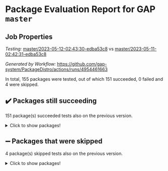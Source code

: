 # Package Evaluation Report for GAP `master`

## Job Properties

*Testing:* [master/2023-05-12-02:43:30-edba53c8](https://github.com/gap-system/PackageDistro/blob/data/reports/master/2023-05-12-02:43:30-edba53c8) vs [master/2023-05-11-02:42:31-edba53c8](https://github.com/gap-system/PackageDistro/blob/data/reports/master/2023-05-11-02:42:31-edba53c8)

*Generated by Workflow:* https://github.com/gap-system/PackageDistro/actions/runs/4954461663

In total, 155 packages were tested, out of which 151 succeeded, 0 failed and 4 were skipped.

## :heavy_check_mark: Packages still succeeding

151 package(s) succeeded tests also on the previous version.
<details><summary>Click to show packages!</summary>

- 4ti2interface 2023.02-04 [(success)](https://github.com/gap-system/PackageDistro/actions/runs/4954461663/jobs/8863163818)
- ace 5.6.2 [(success)](https://github.com/gap-system/PackageDistro/actions/runs/4954461663/jobs/8863163944)
- aclib 1.3.2 [(success)](https://github.com/gap-system/PackageDistro/actions/runs/4954461663/jobs/8863164025)
- agt 0.3.1 [(success)](https://github.com/gap-system/PackageDistro/actions/runs/4954461663/jobs/8863164101)
- alnuth 3.2.1 [(success)](https://github.com/gap-system/PackageDistro/actions/runs/4954461663/jobs/8863164179)
- anupq 3.3.0 [(success)](https://github.com/gap-system/PackageDistro/actions/runs/4954461663/jobs/8863164251)
- atlasrep 2.1.6 [(success)](https://github.com/gap-system/PackageDistro/actions/runs/4954461663/jobs/8863164339)
- autodoc 2022.10.20 [(success)](https://github.com/gap-system/PackageDistro/actions/runs/4954461663/jobs/8863164411)
- automata 1.15 [(success)](https://github.com/gap-system/PackageDistro/actions/runs/4954461663/jobs/8863164490)
- automgrp 1.3.2 [(success)](https://github.com/gap-system/PackageDistro/actions/runs/4954461663/jobs/8863164557)
- autpgrp 1.11 [(success)](https://github.com/gap-system/PackageDistro/actions/runs/4954461663/jobs/8863164621)
- cap 2023.05-04 [(success)](https://github.com/gap-system/PackageDistro/actions/runs/4954461663/jobs/8863164706)
- caratinterface 2.3.5 [(success)](https://github.com/gap-system/PackageDistro/actions/runs/4954461663/jobs/8863164768)
- cddinterface 2022.11.01 [(success)](https://github.com/gap-system/PackageDistro/actions/runs/4954461663/jobs/8863164834)
- circle 1.6.6 [(success)](https://github.com/gap-system/PackageDistro/actions/runs/4954461663/jobs/8863164895)
- classicpres 1.22 [(success)](https://github.com/gap-system/PackageDistro/actions/runs/4954461663/jobs/8863164963)
- cohomolo 1.6.11 [(success)](https://github.com/gap-system/PackageDistro/actions/runs/4954461663/jobs/8863165023)
- congruence 1.2.5 [(success)](https://github.com/gap-system/PackageDistro/actions/runs/4954461663/jobs/8863165101)
- corelg 1.56 [(success)](https://github.com/gap-system/PackageDistro/actions/runs/4954461663/jobs/8863165165)
- crime 1.6 [(success)](https://github.com/gap-system/PackageDistro/actions/runs/4954461663/jobs/8863165232)
- crisp 1.4.6 [(success)](https://github.com/gap-system/PackageDistro/actions/runs/4954461663/jobs/8863165279)
- crypting 0.10.4 [(success)](https://github.com/gap-system/PackageDistro/actions/runs/4954461663/jobs/8863165350)
- cryst 4.1.26 [(success)](https://github.com/gap-system/PackageDistro/actions/runs/4954461663/jobs/8863165426)
- crystcat 1.1.10 [(success)](https://github.com/gap-system/PackageDistro/actions/runs/4954461663/jobs/8863165484)
- ctbllib 1.3.5 [(success)](https://github.com/gap-system/PackageDistro/actions/runs/4954461663/jobs/8863165556)
- cubefree 1.19 [(success)](https://github.com/gap-system/PackageDistro/actions/runs/4954461663/jobs/8863165608)
- curlinterface 2.3.1 [(success)](https://github.com/gap-system/PackageDistro/actions/runs/4954461663/jobs/8863165678)
- cvec 2.8.1 [(success)](https://github.com/gap-system/PackageDistro/actions/runs/4954461663/jobs/8863165738)
- datastructures 0.3.0 [(success)](https://github.com/gap-system/PackageDistro/actions/runs/4954461663/jobs/8863165798)
- deepthought 1.0.6 [(success)](https://github.com/gap-system/PackageDistro/actions/runs/4954461663/jobs/8863165847)
- design 1.8 [(success)](https://github.com/gap-system/PackageDistro/actions/runs/4954461663/jobs/8863165914)
- difsets 2.3.1 [(success)](https://github.com/gap-system/PackageDistro/actions/runs/4954461663/jobs/8863165974)
- digraphs 1.6.2 [(success)](https://github.com/gap-system/PackageDistro/actions/runs/4954461663/jobs/8863166044)
- edim 1.3.7 [(success)](https://github.com/gap-system/PackageDistro/actions/runs/4954461663/jobs/8863166116)
- example 4.3.4 [(success)](https://github.com/gap-system/PackageDistro/actions/runs/4954461663/jobs/8863166192)
- examplesforhomalg 2023.02-04 [(success)](https://github.com/gap-system/PackageDistro/actions/runs/4954461663/jobs/8863166265)
- factint 1.6.3 [(success)](https://github.com/gap-system/PackageDistro/actions/runs/4954461663/jobs/8863166345)
- ferret 1.0.9 [(success)](https://github.com/gap-system/PackageDistro/actions/runs/4954461663/jobs/8863166402)
- fga 1.5.0 [(success)](https://github.com/gap-system/PackageDistro/actions/runs/4954461663/jobs/8863166478)
- fining 1.5.5 [(success)](https://github.com/gap-system/PackageDistro/actions/runs/4954461663/jobs/8863166529)
- float 1.0.3 [(success)](https://github.com/gap-system/PackageDistro/actions/runs/4954461663/jobs/8863166581)
- format 1.4.3 [(success)](https://github.com/gap-system/PackageDistro/actions/runs/4954461663/jobs/8863166649)
- forms 1.2.9 [(success)](https://github.com/gap-system/PackageDistro/actions/runs/4954461663/jobs/8863166726)
- fplsa 1.2.6 [(success)](https://github.com/gap-system/PackageDistro/actions/runs/4954461663/jobs/8863166790)
- fr 2.4.12 [(success)](https://github.com/gap-system/PackageDistro/actions/runs/4954461663/jobs/8863166864)
- francy 2.0.3 [(success)](https://github.com/gap-system/PackageDistro/actions/runs/4954461663/jobs/8863166924)
- fwtree 1.3 [(success)](https://github.com/gap-system/PackageDistro/actions/runs/4954461663/jobs/8863167000)
- gapdoc 1.6.6 [(success)](https://github.com/gap-system/PackageDistro/actions/runs/4954461663/jobs/8863167065)
- gauss 2023.02-04 [(success)](https://github.com/gap-system/PackageDistro/actions/runs/4954461663/jobs/8863167132)
- gaussforhomalg 2023.02-04 [(success)](https://github.com/gap-system/PackageDistro/actions/runs/4954461663/jobs/8863167200)
- gbnp 1.0.5 [(success)](https://github.com/gap-system/PackageDistro/actions/runs/4954461663/jobs/8863167266)
- generalizedmorphismsforcap 2023.03-01 [(success)](https://github.com/gap-system/PackageDistro/actions/runs/4954461663/jobs/8863167328)
- genss 1.6.8 [(success)](https://github.com/gap-system/PackageDistro/actions/runs/4954461663/jobs/8863167402)
- gradedmodules 2023.02-04 [(success)](https://github.com/gap-system/PackageDistro/actions/runs/4954461663/jobs/8863167480)
- gradedringforhomalg 2023.02-04 [(success)](https://github.com/gap-system/PackageDistro/actions/runs/4954461663/jobs/8863167540)
- grape 4.9.0 [(success)](https://github.com/gap-system/PackageDistro/actions/runs/4954461663/jobs/8863167607)
- groupoids 1.73 [(success)](https://github.com/gap-system/PackageDistro/actions/runs/4954461663/jobs/8863167674)
- grpconst 2.6.4 [(success)](https://github.com/gap-system/PackageDistro/actions/runs/4954461663/jobs/8863167737)
- guarana 0.96.3 [(success)](https://github.com/gap-system/PackageDistro/actions/runs/4954461663/jobs/8863167799)
- guava 3.18 [(success)](https://github.com/gap-system/PackageDistro/actions/runs/4954461663/jobs/8863167885)
- hap 1.55 [(success)](https://github.com/gap-system/PackageDistro/actions/runs/4954461663/jobs/8863167958)
- hapcryst 0.1.15 [(success)](https://github.com/gap-system/PackageDistro/actions/runs/4954461663/jobs/8863168040)
- hecke 1.5.3 [(success)](https://github.com/gap-system/PackageDistro/actions/runs/4954461663/jobs/8863168121)
- help 3.5 [(success)](https://github.com/gap-system/PackageDistro/actions/runs/4954461663/jobs/8863168181)
- homalg 2023.02-05 [(success)](https://github.com/gap-system/PackageDistro/actions/runs/4954461663/jobs/8863168254)
- homalgtocas 2023.02-04 [(success)](https://github.com/gap-system/PackageDistro/actions/runs/4954461663/jobs/8863168340)
- idrel 2.45 [(success)](https://github.com/gap-system/PackageDistro/actions/runs/4954461663/jobs/8863168427)
- images 1.3.1 [(success)](https://github.com/gap-system/PackageDistro/actions/runs/4954461663/jobs/8863168516)
- intpic 0.3.0 [(success)](https://github.com/gap-system/PackageDistro/actions/runs/4954461663/jobs/8863168586)
- io 4.8.1 [(success)](https://github.com/gap-system/PackageDistro/actions/runs/4954461663/jobs/8863168651)
- io_forhomalg 2023.02-04 [(success)](https://github.com/gap-system/PackageDistro/actions/runs/4954461663/jobs/8863168727)
- irredsol 1.4.4 [(success)](https://github.com/gap-system/PackageDistro/actions/runs/4954461663/jobs/8863168806)
- json 2.1.1 [(success)](https://github.com/gap-system/PackageDistro/actions/runs/4954461663/jobs/8863168875)
- jupyterkernel 1.5.0 [(success)](https://github.com/gap-system/PackageDistro/actions/runs/4954461663/jobs/8863168965)
- jupyterviz 1.5.6 [(success)](https://github.com/gap-system/PackageDistro/actions/runs/4954461663/jobs/8863169052)
- kan 1.35 [(success)](https://github.com/gap-system/PackageDistro/actions/runs/4954461663/jobs/8863169137)
- kbmag 1.5.11 [(success)](https://github.com/gap-system/PackageDistro/actions/runs/4954461663/jobs/8863169213)
- laguna 3.9.6 [(success)](https://github.com/gap-system/PackageDistro/actions/runs/4954461663/jobs/8863169297)
- liealgdb 2.2.1 [(success)](https://github.com/gap-system/PackageDistro/actions/runs/4954461663/jobs/8863169408)
- liepring 2.8 [(success)](https://github.com/gap-system/PackageDistro/actions/runs/4954461663/jobs/8863169483)
- liering 2.4.2 [(success)](https://github.com/gap-system/PackageDistro/actions/runs/4954461663/jobs/8863169598)
- linearalgebraforcap 2023.05-02 [(success)](https://github.com/gap-system/PackageDistro/actions/runs/4954461663/jobs/8863169688)
- localizeringforhomalg 2023.02-04 [(success)](https://github.com/gap-system/PackageDistro/actions/runs/4954461663/jobs/8863169792)
- loops 3.4.3 [(success)](https://github.com/gap-system/PackageDistro/actions/runs/4954461663/jobs/8863169886)
- lpres 1.0.3 [(success)](https://github.com/gap-system/PackageDistro/actions/runs/4954461663/jobs/8863169972)
- majoranaalgebras 1.5.1 [(success)](https://github.com/gap-system/PackageDistro/actions/runs/4954461663/jobs/8863170081)
- mapclass 1.4.6 [(success)](https://github.com/gap-system/PackageDistro/actions/runs/4954461663/jobs/8863170175)
- matgrp 0.70 [(success)](https://github.com/gap-system/PackageDistro/actions/runs/4954461663/jobs/8863170273)
- matricesforhomalg 2023.02-04 [(success)](https://github.com/gap-system/PackageDistro/actions/runs/4954461663/jobs/8863170377)
- modisom 2.5.4 [(success)](https://github.com/gap-system/PackageDistro/actions/runs/4954461663/jobs/8863170492)
- modulepresentationsforcap 2023.05-01 [(success)](https://github.com/gap-system/PackageDistro/actions/runs/4954461663/jobs/8863170616)
- modules 2023.02-04 [(success)](https://github.com/gap-system/PackageDistro/actions/runs/4954461663/jobs/8863170731)
- monoidalcategories 2023.04-01 [(success)](https://github.com/gap-system/PackageDistro/actions/runs/4954461663/jobs/8863170836)
- nconvex 2022.09-01 [(success)](https://github.com/gap-system/PackageDistro/actions/runs/4954461663/jobs/8863170957)
- nilmat 1.4.2 [(success)](https://github.com/gap-system/PackageDistro/actions/runs/4954461663/jobs/8863171056)
- nock 1.5 [(success)](https://github.com/gap-system/PackageDistro/actions/runs/4954461663/jobs/8863171154)
- normalizinterface 1.3.5 [(success)](https://github.com/gap-system/PackageDistro/actions/runs/4954461663/jobs/8863171283)
- nq 2.5.10 [(success)](https://github.com/gap-system/PackageDistro/actions/runs/4954461663/jobs/8863171369)
- numericalsgps 1.3.1 [(success)](https://github.com/gap-system/PackageDistro/actions/runs/4954461663/jobs/8863171462)
- openmath 11.5.3 [(success)](https://github.com/gap-system/PackageDistro/actions/runs/4954461663/jobs/8863171548)
- orb 4.9.0 [(success)](https://github.com/gap-system/PackageDistro/actions/runs/4954461663/jobs/8863171653)
- packagemanager 1.4.1 [(success)](https://github.com/gap-system/PackageDistro/actions/runs/4954461663/jobs/8863171733)
- patternclass 2.4.3 [(success)](https://github.com/gap-system/PackageDistro/actions/runs/4954461663/jobs/8863171831)
- permut 2.0.4 [(success)](https://github.com/gap-system/PackageDistro/actions/runs/4954461663/jobs/8863171937)
- polenta 1.3.10 [(success)](https://github.com/gap-system/PackageDistro/actions/runs/4954461663/jobs/8863172030)
- polymaking 0.8.6 [(success)](https://github.com/gap-system/PackageDistro/actions/runs/4954461663/jobs/8863172110)
- primgrp 3.4.4 [(success)](https://github.com/gap-system/PackageDistro/actions/runs/4954461663/jobs/8863172192)
- profiling 2.5.2 [(success)](https://github.com/gap-system/PackageDistro/actions/runs/4954461663/jobs/8863172289)
- qpa 1.34 [(success)](https://github.com/gap-system/PackageDistro/actions/runs/4954461663/jobs/8863172462)
- quagroup 1.8.3 [(success)](https://github.com/gap-system/PackageDistro/actions/runs/4954461663/jobs/8863172637)
- radiroot 2.9 [(success)](https://github.com/gap-system/PackageDistro/actions/runs/4954461663/jobs/8863172733)
- rcwa 4.7.1 [(success)](https://github.com/gap-system/PackageDistro/actions/runs/4954461663/jobs/8863172828)
- rds 1.8 [(success)](https://github.com/gap-system/PackageDistro/actions/runs/4954461663/jobs/8863172931)
- recog 1.4.2 [(success)](https://github.com/gap-system/PackageDistro/actions/runs/4954461663/jobs/8863173006)
- repndecomp 1.3.0 [(success)](https://github.com/gap-system/PackageDistro/actions/runs/4954461663/jobs/8863173085)
- repsn 3.1.1 [(success)](https://github.com/gap-system/PackageDistro/actions/runs/4954461663/jobs/8863173161)
- resclasses 4.7.3 [(success)](https://github.com/gap-system/PackageDistro/actions/runs/4954461663/jobs/8863173241)
- ringsforhomalg 2023.02-05 [(success)](https://github.com/gap-system/PackageDistro/actions/runs/4954461663/jobs/8863173339)
- sco 2023.02-04 [(success)](https://github.com/gap-system/PackageDistro/actions/runs/4954461663/jobs/8863173450)
- scscp 2.4.1 [(success)](https://github.com/gap-system/PackageDistro/actions/runs/4954461663/jobs/8863173539)
- semigroups 5.2.1 [(success)](https://github.com/gap-system/PackageDistro/actions/runs/4954461663/jobs/8863173630)
- sglppow 2.3 [(success)](https://github.com/gap-system/PackageDistro/actions/runs/4954461663/jobs/8863173719)
- sgpviz 0.999.5 [(success)](https://github.com/gap-system/PackageDistro/actions/runs/4954461663/jobs/8863173797)
- simpcomp 2.1.14 [(success)](https://github.com/gap-system/PackageDistro/actions/runs/4954461663/jobs/8863173863)
- singular 2023.02.09 [(success)](https://github.com/gap-system/PackageDistro/actions/runs/4954461663/jobs/8863173917)
- sl2reps 1.1 [(success)](https://github.com/gap-system/PackageDistro/actions/runs/4954461663/jobs/8863173992)
- sla 1.5.3 [(success)](https://github.com/gap-system/PackageDistro/actions/runs/4954461663/jobs/8863174062)
- smallgrp 1.5.2 [(success)](https://github.com/gap-system/PackageDistro/actions/runs/4954461663/jobs/8863174129)
- smallsemi 0.6.13 [(success)](https://github.com/gap-system/PackageDistro/actions/runs/4954461663/jobs/8863174181)
- sonata 2.9.6 [(success)](https://github.com/gap-system/PackageDistro/actions/runs/4954461663/jobs/8863174255)
- sophus 1.27 [(success)](https://github.com/gap-system/PackageDistro/actions/runs/4954461663/jobs/8863174319)
- spinsym 1.5.2 [(success)](https://github.com/gap-system/PackageDistro/actions/runs/4954461663/jobs/8863174392)
- standardff 0.9.4 [(success)](https://github.com/gap-system/PackageDistro/actions/runs/4954461663/jobs/8863174457)
- symbcompcc 1.3.2 [(success)](https://github.com/gap-system/PackageDistro/actions/runs/4954461663/jobs/8863174518)
- thelma 1.3 [(success)](https://github.com/gap-system/PackageDistro/actions/runs/4954461663/jobs/8863174589)
- tomlib 1.2.9 [(success)](https://github.com/gap-system/PackageDistro/actions/runs/4954461663/jobs/8863174658)
- toolsforhomalg 2023.03-01 [(success)](https://github.com/gap-system/PackageDistro/actions/runs/4954461663/jobs/8863174717)
- toric 1.9.5 [(success)](https://github.com/gap-system/PackageDistro/actions/runs/4954461663/jobs/8863174772)
- toricvarieties 2022.07.13 [(success)](https://github.com/gap-system/PackageDistro/actions/runs/4954461663/jobs/8863174828)
- transgrp 3.6.4 [(success)](https://github.com/gap-system/PackageDistro/actions/runs/4954461663/jobs/8863174885)
- ugaly 4.0.3 [(success)](https://github.com/gap-system/PackageDistro/actions/runs/4954461663/jobs/8863174942)
- unipot 1.5 [(success)](https://github.com/gap-system/PackageDistro/actions/runs/4954461663/jobs/8863174997)
- unitlib 4.2.0 [(success)](https://github.com/gap-system/PackageDistro/actions/runs/4954461663/jobs/8863175058)
- utils 0.82 [(success)](https://github.com/gap-system/PackageDistro/actions/runs/4954461663/jobs/8863175131)
- uuid 0.7 [(success)](https://github.com/gap-system/PackageDistro/actions/runs/4954461663/jobs/8863175184)
- walrus 0.9991 [(success)](https://github.com/gap-system/PackageDistro/actions/runs/4954461663/jobs/8863175248)
- wedderga 4.10.3 [(success)](https://github.com/gap-system/PackageDistro/actions/runs/4954461663/jobs/8863175321)
- xmod 2.91 [(success)](https://github.com/gap-system/PackageDistro/actions/runs/4954461663/jobs/8863175373)
- xmodalg 1.23 [(success)](https://github.com/gap-system/PackageDistro/actions/runs/4954461663/jobs/8863175438)
- yangbaxter 0.10.3 [(success)](https://github.com/gap-system/PackageDistro/actions/runs/4954461663/jobs/8863175486)
- zeromqinterface 0.14 [(success)](https://github.com/gap-system/PackageDistro/actions/runs/4954461663/jobs/8863175536)
</details>

## :heavy_minus_sign: Packages that were skipped

4 package(s) skipped tests also on the previous version.
<details><summary>Click to show packages!</summary>

- browse 1.8.21 [(skipped)](https://github.com/gap-system/PackageDistro/actions/runs/4954461663/jobs/8862966340)
- itc 1.5.1 [(skipped)](https://github.com/gap-system/PackageDistro/actions/runs/4954461663/jobs/8862966340)
- polycyclic 2.16 [(skipped)](https://github.com/gap-system/PackageDistro/actions/runs/4954461663/jobs/8862966340)
- xgap 4.31 [(skipped)](https://github.com/gap-system/PackageDistro/actions/runs/4954461663/jobs/8862966340)
</details>


